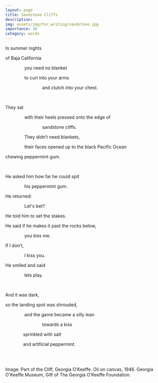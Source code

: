 ```yaml
---
layout: page
title: Sandstone Cliffs
description: 
img: assets/img/for_writing/sandstone.jpg
importance: 10
category: words
---
```


In summer nights

of Baja California

&emsp;&emsp;&emsp;&emsp; you need no blanket

&emsp;&emsp;&emsp;&emsp; to curl into your arms

&emsp;&emsp;&emsp;&emsp;&emsp;&emsp;&emsp;&emsp; and clutch into your chest.

<br/>

They sat

&emsp;&emsp;&emsp;&emsp; with their heels pressed onto the edge of

&emsp;&emsp;&emsp;&emsp;&emsp;&emsp;&emsp;&emsp; sandstone cliffs.

&emsp;&emsp;&emsp;&emsp; They didn’t need blankets,

&emsp;&emsp;&emsp;&emsp; their faces opened up to the black Pacific Ocean

chewing peppermint gum.

<br/>

He asked him how far he could spit

&emsp;&emsp;&emsp;&emsp; his peppermint gum.

He returned:

&emsp;&emsp;&emsp;&emsp; Let's bet?

He told him to set the stakes.

He said if he makes it past the rocks below,

&emsp;&emsp;&emsp;&emsp; you kiss me.

If I don’t,

&emsp;&emsp;&emsp;&emsp; I kiss you.

He smiled and said 

&emsp;&emsp;&emsp;&emsp; lets play.

<br/>

And it was dark,

so the landing spot was shrouded,

&emsp;&emsp;&emsp;&emsp; and the game became a silly lean

&emsp;&emsp;&emsp;&emsp;&emsp;&emsp;&emsp;&emsp; towards a kiss

&emsp;&emsp;&emsp;&emsp;sprinkled with salt

&emsp;&emsp;&emsp;&emsp;and artificial peppermint.


<br/><br/>

Image: Part of the Cliff, Georgia O’Keeffe. Oil on canvas, 1946. Georgia O'Keeffe Museum, Gift of The Georgia O’Keeffe Foundation.